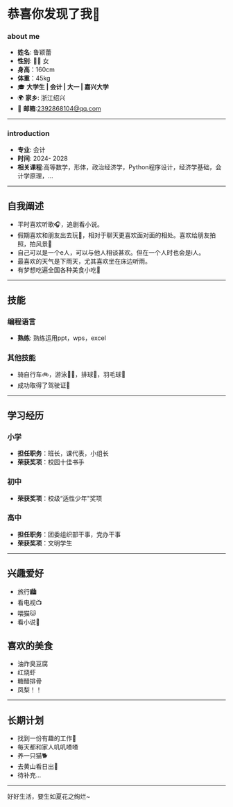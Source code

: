 # 恭喜你发现了我👋

### about me
-  **姓名**: 鲁颖蕾
-  **性别**: 👩‍💻 女
-  **身高**：160cm
-  **体重**：45kg
- 🎓 **大学生 | 会计 | 大一 | 嘉兴大学**  
- 🌍 **家乡**: 浙江绍兴  
- 📧 **邮箱**:2392868104@qq.com 

---

### introduction
- **专业**: 会计
- **时间**: 2024- 2028
- **相关课程**:高等数学，形体，政治经济学，Python程序设计，经济学基础，会计学原理，...
---

## 自我阐述

- 平时喜欢听歌🎧，追剧看小说。
- 假期喜欢和朋友出去玩🎒，相对于聊天更喜欢面对面的相处。喜欢给朋友拍照，拍风景📸
- 自己可以是一个e人，可以与他人相谈甚欢。但在一个人时也会是i人。
- 最喜欢的天气是下雨天，尤其喜欢坐在床边听雨。
- 有梦想吃遍全国各种美食小吃🍰

---

## 技能

### 编程语言
- **熟练**: 熟练运用ppt，wps，excel



### 其他技能
- 骑自行车🚲，游泳🏊‍♀️，排球🏐，羽毛球🏸
- 成功取得了驾驶证🪪

---


## 学习经历

### 小学
- **担任职务**：班长，课代表，小组长
- **荣获奖项**：校园十佳书手

### 初中
- **荣获奖项**：校级“适性少年"奖项

### 高中
- **担任职务**：团委组织部干事，党办干事
- **荣获奖项**：文明学生


---

## 兴趣爱好
- 旅行🏙️
- 看电视📺
- 喂猫🐱
- 看小说📖

## 喜欢的美食
- 油炸臭豆腐
- 红烧虾
- 糖醋排骨
- 凤梨！！

---
## 长期计划
- 找到一份有趣的工作💼
- 每天都和家人叽叽喳喳
- 养一只猫🐕
- 去黄山看日出🌄
- 待补充...

---

好好生活，要生如夏花之绚烂~
